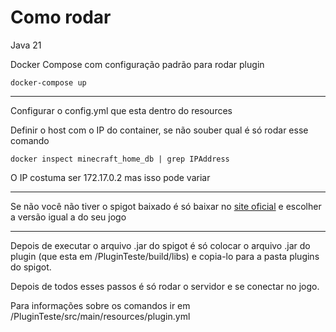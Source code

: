 # Como rodar
    
Java 21

Docker Compose com configuração padrão para rodar plugin
```
docker-compose up
```
---
Configurar o config.yml que esta dentro do resources

 Definir o host com o IP do container, se não souber qual é só rodar esse comando
```
docker inspect minecraft_home_db | grep IPAddress
```
O IP costuma ser 172.17.0.2 mas isso pode variar

---

Se não você não tiver o spigot baixado é só baixar no [site oficial](https://getbukkit.org/download/spigot) e escolher a versão igual a do seu jogo

---

Depois de executar o arquivo .jar do spigot é só colocar o arquivo .jar do plugin (que esta em /PluginTeste/build/libs) e copia-lo para a pasta plugins do spigot.

Depois de todos esses passos é só rodar o servidor e se conectar no jogo.


Para informações sobre os comandos ir em /PluginTeste/src/main/resources/plugin.yml

